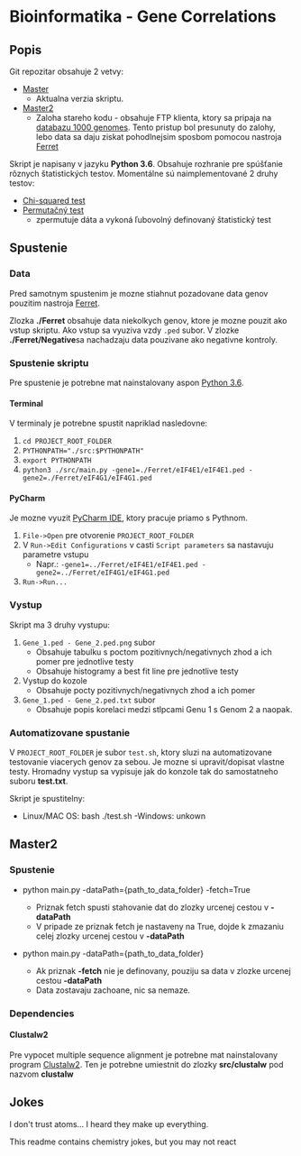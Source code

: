 # Bioinformatika - Gene Correlations

## Popis

Git repozitar obsahuje 2 vetvy:
- [Master](https://github.com/skyfoxa/Bioinforma--mbg-projekt/tree/master)
  - Aktualna verzia skriptu. 
- [Master2](https://github.com/skyfoxa/Bioinforma--mbg-projekt/tree/master2)
  - Zaloha stareho kodu - obsahuje FTP klienta, ktory sa pripaja na [databazu 1000 genomes](http://www.internationalgenome.org/data). Tento pristup bol presunuty do zalohy, lebo data sa daju ziskat pohodlnejsim sposbom pomocou nastroja [Ferret](http://limousophie35.github.io/Ferret/)

Skript je napisany v jazyku **Python 3.6**. Obsahuje rozhranie pre spúšťanie rôznych štatistických testov. Momentálne sú naimplementované 2 druhy testov:

* [Chi-squared test](https://en.wikipedia.org/wiki/Chi-squared_test)
* [Permutačný test](https://en.wikipedia.org/wiki/Resampling_(statistics))
   - zpermutuje dáta a vykoná ľubovolný definovaný štatistický test

## Spustenie

### Data

Pred samotnym spustenim je mozne stiahnut pozadovane data genov pouzitim nastroja [Ferret](http://limousophie35.github.io/Ferret/).

Zlozka **./Ferret** obsahuje data niekolkych genov, ktore je mozne pouzit ako vstup skriptu. Ako vstup sa vyuziva vzdy `.ped` subor. V zlozke **./Ferret/Negative**sa nachadzaju data pouzivane ako negativne kontroly.

### Spustenie skriptu

Pre spustenie je potrebne mat nainstalovany aspon [Python 3.6](https://www.python.org/downloads/release/python-360/). 

#### Terminal

V terminaly je potrebne spustit napriklad nasledovne:
1.  `cd PROJECT_ROOT_FOLDER`
2. `PYTHONPATH="./src:$PYTHONPATH"`
3. `export PYTHONPATH`
2. `python3 ./src/main.py -gene1=./Ferret/eIF4E1/eIF4E1.ped -gene2=./Ferret/eIF4G1/eIF4G1.ped`

#### PyCharm

Je mozne vyuzit [PyCharm IDE](https://www.jetbrains.com/pycharm/), ktory pracuje priamo s Pythnom. 
1. `File->Open` pre otvorenie `PROJECT_ROOT_FOLDER`
2. V `Run->Edit Configurations` v casti `Script parameters` sa nastavuju parametre vstupu
    - Napr.: `-gene1=../Ferret/eIF4E1/eIF4E1.ped -gene2=../Ferret/eIF4G1/eIF4G1.ped`
3. `Run->Run...`

### Vystup

Skript ma 3 druhy vystupu:
1. `Gene_1.ped - Gene_2.ped.png` subor
    - Obsahuje tabulku s poctom pozitivnych/negativnych zhod a ich pomer pre jednotlive testy
    - Obsahuje histogramy a best fit line pre jednotlive testy
2. Vystup do kozole
    - Obsahuje pocty pozitivnych/negativnych zhod a ich pomer
3. `Gene_1.ped - Gene_2.ped.txt` subor
     - Obsahuje popis korelaci medzi stlpcami Genu 1 s Genom 2 a naopak.

### Automatizovane spustanie

V `PROJECT_ROOT_FOLDER` je subor `test.sh`, ktory sluzi na automatizovane testovanie viacerych genov za sebou. Je mozne si upravit/dopisat vlastne testy. Hromadny vystup sa vypisuje jak do konzole tak do samostatneho suboru  **test.txt**. 

Skript je spustitelny:
- Linux/MAC OS: bash ./test.sh
-Windows: unkown

## Master2
### Spustenie

* python main.py -dataPath={path_to_data_folder} -fetch=True
	* Priznak fetch spusti stahovanie dat do zlozky urcenej cestou v **-dataPath**
	* V pripade ze priznak fetch je nastaveny na True, dojde k zmazaniu celej zlozky
	  urcenej cestou v **-dataPath**

* python main.py -dataPath={path_to_data_folder}
	* Ak priznak **-fetch** nie je definovany, pouziju sa data v zlozke urcenej cestou 
	  **-dataPath**
	* Data zostavaju zachoane, nic sa nemaze.

### Dependencies

#### Clustalw2

Pre vypocet multiple sequence alignment je potrebne mat nainstalovany program 
[Clustalw2](http://clustal.org/download/current/). Ten je potrebne umiestnit do zlozky **src/clustalw** pod nazvom **clustalw**

## Jokes

I don't trust atoms... I heard they make up everything.

This readme contains chemistry jokes, but you may not react
